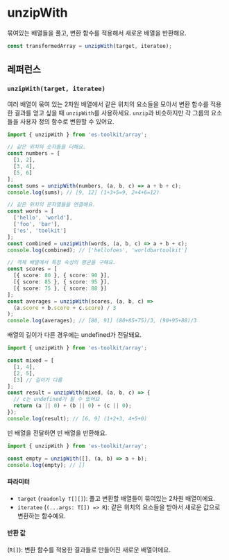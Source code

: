 # unzipWith

묶여있는 배열들을 풀고, 변환 함수를 적용해서 새로운 배열을 반환해요.

```typescript
const transformedArray = unzipWith(target, iteratee);
```

## 레퍼런스

### `unzipWith(target, iteratee)`

여러 배열이 묶여 있는 2차원 배열에서 같은 위치의 요소들을 모아서 변환 함수를 적용한 결과를 얻고 싶을 때 `unzipWith`를 사용하세요. `unzip`과 비슷하지만 각 그룹의 요소들을 사용자 정의 함수로 변환할 수 있어요.

```typescript
import { unzipWith } from 'es-toolkit/array';

// 같은 위치의 숫자들을 더해요.
const numbers = [
  [1, 2],
  [3, 4],
  [5, 6]
];
const sums = unzipWith(numbers, (a, b, c) => a + b + c);
console.log(sums); // [9, 12] (1+3+5=9, 2+4+6=12)

// 같은 위치의 문자열들을 연결해요.
const words = [
  ['hello', 'world'],
  ['foo', 'bar'],
  ['es', 'toolkit']
];
const combined = unzipWith(words, (a, b, c) => a + b + c);
console.log(combined); // ['hellofoes', 'worldbartoolkit']

// 객체 배열에서 특정 속성의 평균을 구해요.
const scores = [
  [{ score: 80 }, { score: 90 }],
  [{ score: 85 }, { score: 95 }],
  [{ score: 75 }, { score: 88 }]
];
const averages = unzipWith(scores, (a, b, c) => 
  (a.score + b.score + c.score) / 3
);
console.log(averages); // [80, 91] (80+85+75)/3, (90+95+88)/3
```

배열의 길이가 다른 경우에는 undefined가 전달돼요.

```typescript
import { unzipWith } from 'es-toolkit/array';

const mixed = [
  [1, 4],
  [2, 5],
  [3] // 길이가 다름
];
const result = unzipWith(mixed, (a, b, c) => {
  // c는 undefined가 될 수 있어요
  return (a || 0) + (b || 0) + (c || 0);
});
console.log(result); // [6, 9] (1+2+3, 4+5+0)
```

빈 배열을 전달하면 빈 배열을 반환해요.

```typescript
import { unzipWith } from 'es-toolkit/array';

const empty = unzipWith([], (a, b) => a + b);
console.log(empty); // []
```

#### 파라미터

- `target` (`readonly T[][]`): 풀고 변환할 배열들이 묶여있는 2차원 배열이에요.
- `iteratee` (`(...args: T[]) => R`): 같은 위치의 요소들을 받아서 새로운 값으로 변환하는 함수예요.

#### 반환 값

(`R[]`): 변환 함수를 적용한 결과들로 만들어진 새로운 배열이에요.
